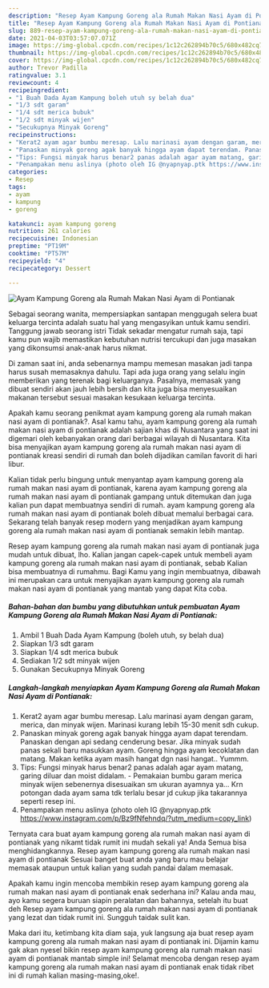 ```yaml
---
description: "Resep Ayam Kampung Goreng ala Rumah Makan Nasi Ayam di Pontianak yang lezat Untuk Jualan"
title: "Resep Ayam Kampung Goreng ala Rumah Makan Nasi Ayam di Pontianak yang lezat Untuk Jualan"
slug: 889-resep-ayam-kampung-goreng-ala-rumah-makan-nasi-ayam-di-pontianak-yang-lezat-untuk-jualan
date: 2021-04-03T03:57:07.071Z
image: https://img-global.cpcdn.com/recipes/1c12c262894b70c5/680x482cq70/ayam-kampung-goreng-ala-rumah-makan-nasi-ayam-di-pontianak-foto-resep-utama.jpg
thumbnail: https://img-global.cpcdn.com/recipes/1c12c262894b70c5/680x482cq70/ayam-kampung-goreng-ala-rumah-makan-nasi-ayam-di-pontianak-foto-resep-utama.jpg
cover: https://img-global.cpcdn.com/recipes/1c12c262894b70c5/680x482cq70/ayam-kampung-goreng-ala-rumah-makan-nasi-ayam-di-pontianak-foto-resep-utama.jpg
author: Trevor Padilla
ratingvalue: 3.1
reviewcount: 4
recipeingredient:
- "1 Buah Dada Ayam Kampung boleh utuh sy belah dua"
- "1/3 sdt garam"
- "1/4 sdt merica bubuk"
- "1/2 sdt minyak wijen"
- "Secukupnya Minyak Goreng"
recipeinstructions:
- "Kerat2 ayam agar bumbu meresap. Lalu marinasi ayam dengan garam, merica, dan minyak wijen. Marinasi kurang lebih 15-30 menit sdh cukup."
- "Panaskan minyak goreng agak banyak hingga ayam dapat terendam. Panaskan dengan api sedang cenderung besar. Jika minyak sudah panas sekali baru masukkan ayam. Goreng hingga ayam kecoklatan dan matang. Makan ketika ayam masih hangat dgn nasi hangat.. Yummm."
- "Tips: Fungsi minyak harus benar2 panas adalah agar ayam matang, garing diluar dan moist didalam. Pemakaian bumbu garam merica minyak wijen sebenernya disesuaikan sm ukuran ayamnya ya... Krn potongan dada ayam sama tdk terlalu besar jd cukup jika takarannya seperti resep ini."
- "Penampakan menu aslinya (photo oleh IG @nyapnyap.ptk https://www.instagram.com/p/Bz9fNfehndq/?utm_medium=copy_link)"
categories:
- Resep
tags:
- ayam
- kampung
- goreng

katakunci: ayam kampung goreng 
nutrition: 261 calories
recipecuisine: Indonesian
preptime: "PT19M"
cooktime: "PT57M"
recipeyield: "4"
recipecategory: Dessert

---
```



![Ayam Kampung Goreng ala Rumah Makan Nasi Ayam di Pontianak](https://img-global.cpcdn.com/recipes/1c12c262894b70c5/680x482cq70/ayam-kampung-goreng-ala-rumah-makan-nasi-ayam-di-pontianak-foto-resep-utama.jpg)

Sebagai seorang wanita, mempersiapkan santapan menggugah selera buat keluarga tercinta adalah suatu hal yang mengasyikan untuk kamu sendiri. Tanggung jawab seorang istri Tidak sekadar mengatur rumah saja, tapi kamu pun wajib memastikan kebutuhan nutrisi tercukupi dan juga masakan yang dikonsumsi anak-anak harus nikmat.

Di zaman  saat ini, anda sebenarnya mampu memesan masakan jadi tanpa harus susah memasaknya dahulu. Tapi ada juga orang yang selalu ingin memberikan yang terenak bagi keluarganya. Pasalnya, memasak yang dibuat sendiri akan jauh lebih bersih dan kita juga bisa menyesuaikan makanan tersebut sesuai masakan kesukaan keluarga tercinta. 



Apakah kamu seorang penikmat ayam kampung goreng ala rumah makan nasi ayam di pontianak?. Asal kamu tahu, ayam kampung goreng ala rumah makan nasi ayam di pontianak adalah sajian khas di Nusantara yang saat ini digemari oleh kebanyakan orang dari berbagai wilayah di Nusantara. Kita bisa menyajikan ayam kampung goreng ala rumah makan nasi ayam di pontianak kreasi sendiri di rumah dan boleh dijadikan camilan favorit di hari libur.

Kalian tidak perlu bingung untuk menyantap ayam kampung goreng ala rumah makan nasi ayam di pontianak, karena ayam kampung goreng ala rumah makan nasi ayam di pontianak gampang untuk ditemukan dan juga kalian pun dapat membuatnya sendiri di rumah. ayam kampung goreng ala rumah makan nasi ayam di pontianak boleh dibuat memalui berbagai cara. Sekarang telah banyak resep modern yang menjadikan ayam kampung goreng ala rumah makan nasi ayam di pontianak semakin lebih mantap.

Resep ayam kampung goreng ala rumah makan nasi ayam di pontianak juga mudah untuk dibuat, lho. Kalian jangan capek-capek untuk membeli ayam kampung goreng ala rumah makan nasi ayam di pontianak, sebab Kalian bisa membuatnya di rumahmu. Bagi Kamu yang ingin membuatnya, dibawah ini merupakan cara untuk menyajikan ayam kampung goreng ala rumah makan nasi ayam di pontianak yang mantab yang dapat Kita coba.

<!--inarticleads1-->

##### Bahan-bahan dan bumbu yang dibutuhkan untuk pembuatan Ayam Kampung Goreng ala Rumah Makan Nasi Ayam di Pontianak:

1. Ambil 1 Buah Dada Ayam Kampung (boleh utuh, sy belah dua)
1. Siapkan 1/3 sdt garam
1. Siapkan 1/4 sdt merica bubuk
1. Sediakan 1/2 sdt minyak wijen
1. Gunakan Secukupnya Minyak Goreng




<!--inarticleads2-->

##### Langkah-langkah menyiapkan Ayam Kampung Goreng ala Rumah Makan Nasi Ayam di Pontianak:

1. Kerat2 ayam agar bumbu meresap. Lalu marinasi ayam dengan garam, merica, dan minyak wijen. Marinasi kurang lebih 15-30 menit sdh cukup.
1. Panaskan minyak goreng agak banyak hingga ayam dapat terendam. Panaskan dengan api sedang cenderung besar. Jika minyak sudah panas sekali baru masukkan ayam. Goreng hingga ayam kecoklatan dan matang. Makan ketika ayam masih hangat dgn nasi hangat.. Yummm.
1. Tips: Fungsi minyak harus benar2 panas adalah agar ayam matang, garing diluar dan moist didalam. - Pemakaian bumbu garam merica minyak wijen sebenernya disesuaikan sm ukuran ayamnya ya... Krn potongan dada ayam sama tdk terlalu besar jd cukup jika takarannya seperti resep ini.
1. Penampakan menu aslinya (photo oleh IG @nyapnyap.ptk https://www.instagram.com/p/Bz9fNfehndq/?utm_medium=copy_link)




Ternyata cara buat ayam kampung goreng ala rumah makan nasi ayam di pontianak yang nikamt tidak rumit ini mudah sekali ya! Anda Semua bisa menghidangkannya. Resep ayam kampung goreng ala rumah makan nasi ayam di pontianak Sesuai banget buat anda yang baru mau belajar memasak ataupun untuk kalian yang sudah pandai dalam memasak.

Apakah kamu ingin mencoba membikin resep ayam kampung goreng ala rumah makan nasi ayam di pontianak enak sederhana ini? Kalau anda mau, ayo kamu segera buruan siapin peralatan dan bahannya, setelah itu buat deh Resep ayam kampung goreng ala rumah makan nasi ayam di pontianak yang lezat dan tidak rumit ini. Sungguh taidak sulit kan. 

Maka dari itu, ketimbang kita diam saja, yuk langsung aja buat resep ayam kampung goreng ala rumah makan nasi ayam di pontianak ini. Dijamin kamu gak akan nyesel bikin resep ayam kampung goreng ala rumah makan nasi ayam di pontianak mantab simple ini! Selamat mencoba dengan resep ayam kampung goreng ala rumah makan nasi ayam di pontianak enak tidak ribet ini di rumah kalian masing-masing,oke!.

